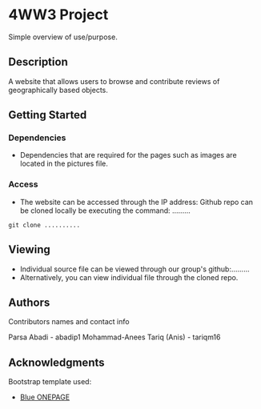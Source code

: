 # 4WW3 Project

Simple overview of use/purpose.

## Description

 A website that allows users to browse and contribute reviews of   geographically based objects.

## Getting Started

### Dependencies

* Dependencies that are required for the pages such as images are located in the pictures file. 


### Access

* The website can be accessed through the IP address: 
Github repo can be cloned locally be executing the command:
.........
```
git clone ..........
```

## Viewing

* Individual source file can be viewed through our group's github:.........
* Alternatively, you can view individual file through the cloned repo.


## Authors

Contributors names and contact info

Parsa Abadi - abadip1
Mohammad-Anees Tariq (Anis) - tariqm16

## Acknowledgments

Bootstrap template used:
* [Blue ONEPAGE](https://themefisher.com/products/blue-free-onepage-responsive-corporate-template/)
